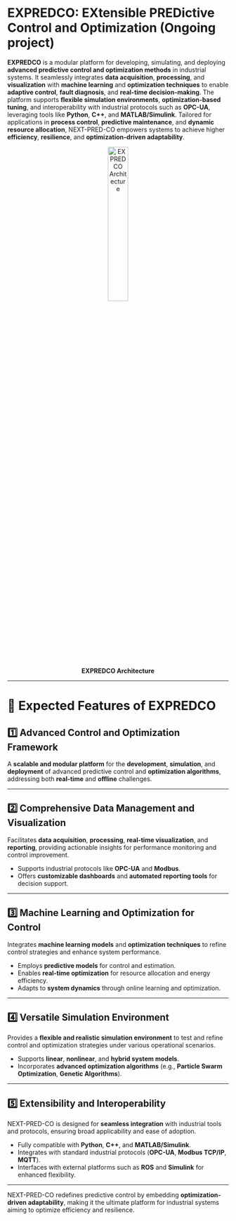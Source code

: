 # EXPREDCO: EXtensible PREDictive Control and Optimization (Ongoing project)

**EXPREDCO** is a modular platform for developing, simulating, and deploying **advanced predictive control and optimization methods** in industrial systems. It seamlessly integrates **data acquisition**, **processing**, and **visualization** with **machine learning** and **optimization techniques** to enable **adaptive control**, **fault diagnosis**, and **real-time decision-making**. The platform supports **flexible simulation environments**, **optimization-based tuning**, and interoperability with industrial protocols such as **OPC-UA**, leveraging tools like **Python**, **C++**, and **MATLAB/Simulink**. Tailored for applications in **process control**, **predictive maintenance**, and **dynamic resource allocation**, NEXT-PRED-CO empowers systems to achieve higher **efficiency**, **resilience**, and **optimization-driven adaptability**.

<div align="center">
  <img src="https://i.imgur.com/MB4RUWR.png" alt="EXPREDCO Architecture" width="30%">
  <p><strong>EXPREDCO Architecture</strong> </p>
</div>

---

# 🔧 Expected Features of EXPREDCO

## 1️⃣ Advanced Control and Optimization Framework

A **scalable and modular platform** for the **development**, **simulation**, and **deployment** of advanced predictive control and **optimization algorithms**, addressing both **real-time** and **offline** challenges.

---

## 2️⃣ Comprehensive Data Management and Visualization

Facilitates **data acquisition**, **processing**, **real-time visualization**, and **reporting**, providing actionable insights for performance monitoring and control improvement.

- Supports industrial protocols like **OPC-UA** and **Modbus**.  
- Offers **customizable dashboards** and **automated reporting tools** for decision support.

---

## 3️⃣ Machine Learning and Optimization for Control

Integrates **machine learning models** and **optimization techniques** to refine control strategies and enhance system performance.

- Employs **predictive models** for control and estimation.  
- Enables **real-time optimization** for resource allocation and energy efficiency.  
- Adapts to **system dynamics** through online learning and optimization.

---

## 4️⃣ Versatile Simulation Environment

Provides a **flexible and realistic simulation environment** to test and refine control and optimization strategies under various operational scenarios.

- Supports **linear**, **nonlinear**, and **hybrid system models**.  
- Incorporates **advanced optimization algorithms** (e.g., **Particle Swarm Optimization**, **Genetic Algorithms**).  

---

## 5️⃣ Extensibility and Interoperability

NEXT-PRED-CO is designed for **seamless integration** with industrial tools and protocols, ensuring broad applicability and ease of adoption.

- Fully compatible with **Python**, **C++**, and **MATLAB/Simulink**.  
- Integrates with standard industrial protocols (**OPC-UA**, **Modbus TCP/IP**, **MQTT**).  
- Interfaces with external platforms such as **ROS** and **Simulink** for enhanced flexibility.

---

NEXT-PRED-CO redefines predictive control by embedding **optimization-driven adaptability**, making it the ultimate platform for industrial systems aiming to optimize efficiency and resilience.
